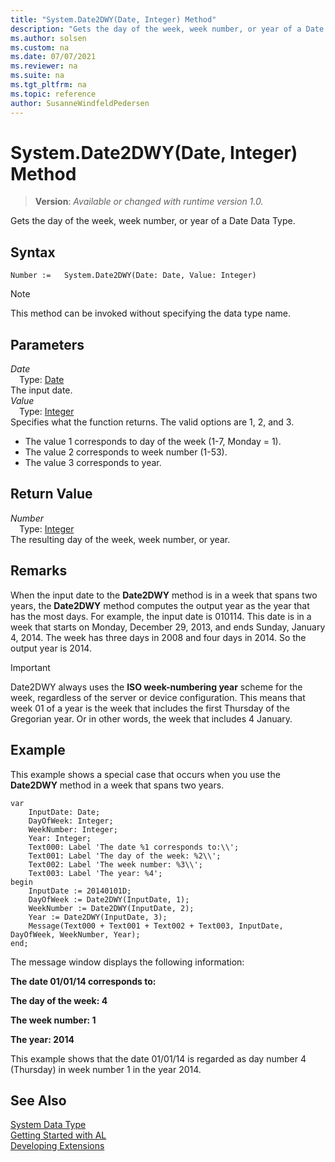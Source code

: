 ```yaml
---
title: "System.Date2DWY(Date, Integer) Method"
description: "Gets the day of the week, week number, or year of a Date Data Type."
ms.author: solsen
ms.custom: na
ms.date: 07/07/2021
ms.reviewer: na
ms.suite: na
ms.tgt_pltfrm: na
ms.topic: reference
author: SusanneWindfeldPedersen
---
```

[//]: # (START>DO_NOT_EDIT)
[//]: # (IMPORTANT:Do not edit any of the content between here and the END>DO_NOT_EDIT.)
[//]: # (Any modifications should be made in the .xml files in the ModernDev repo.)
# System.Date2DWY(Date, Integer) Method
> **Version**: _Available or changed with runtime version 1.0._

Gets the day of the week, week number, or year of a Date Data Type.


## Syntax
```AL
Number :=   System.Date2DWY(Date: Date, Value: Integer)
```
> [!NOTE]
> This method can be invoked without specifying the data type name.
## Parameters
*Date*  
&emsp;Type: [Date](../date/date-data-type.md)  
The input date.  
*Value*  
&emsp;Type: [Integer](../integer/integer-data-type.md)  
Specifies what the function returns. The valid options are 1, 2, and 3.
- The value 1 corresponds to day of the week (1-7, Monday = 1).
- The value 2 corresponds to week number (1-53).
- The value 3 corresponds to year.
        


## Return Value
*Number*  
&emsp;Type: [Integer](../integer/integer-data-type.md)  
The resulting day of the week, week number, or year.


[//]: # (IMPORTANT: END>DO_NOT_EDIT)

## Remarks

When the input date to the **Date2DWY** method is in a week that spans two years, the **Date2DWY** method computes the output year as the year that has the most days. For example, the input date is 010114. This date is in a week that starts on Monday, December 29, 2013, and ends Sunday, January 4, 2014. The week has three days in 2008 and four days in 2014. So the output year is 2014.

> [!IMPORTANT]
> Date2DWY always uses the **ISO week-numbering year** scheme for the week, regardless of the server or device configuration. This means that week 01 of a year is the week that includes the first Thursday of the Gregorian year. Or in other words, the week that includes 4 January.

## Example

This example shows a special case that occurs when you use the **Date2DWY** method in a week that spans two years. 
 
```al
var
    InputDate: Date;
    DayOfWeek: Integer;
    WeekNumber: Integer;
    Year: Integer;
    Text000: Label 'The date %1 corresponds to:\\';
    Text001: Label 'The day of the week: %2\\';
    Text002: Label 'The week number: %3\\';
    Text003: Label 'The year: %4';
begin
    InputDate := 20140101D;  
    DayOfWeek := Date2DWY(InputDate, 1);  
    WeekNumber := Date2DWY(InputDate, 2);  
    Year := Date2DWY(InputDate, 3);  
    Message(Text000 + Text001 + Text002 + Text003, InputDate, DayOfWeek, WeekNumber, Year);  
end;
```  
  
The message window displays the following information:  
  
**The date 01/01/14 corresponds to:**  
  
**The day of the week: 4**  
  
**The week number: 1**  
  
**The year: 2014**  
  
This example shows that the date 01/01/14 is regarded as day number 4 \(Thursday\) in week number 1 in the year 2014.  
  

## See Also
[System Data Type](system-data-type.md)  
[Getting Started with AL](../../devenv-get-started.md)  
[Developing Extensions](../../devenv-dev-overview.md)
